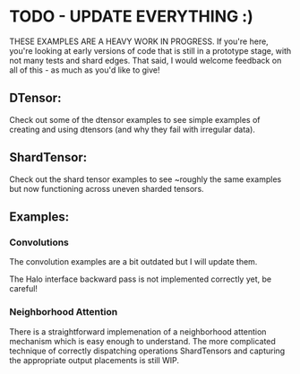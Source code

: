 # TODO - UPDATE EVERYTHING :)


THESE EXAMPLES ARE A HEAVY WORK IN PROGRESS.  If you're here, you're looking at early versions 
of code that is still in a prototype stage, with not many tests and shard edges.  That said,
I would welcome feedback on all of this - as much as you'd like to give!

## DTensor:
Check out some of the dtensor examples to see simple examples of creating and using dtensors
(and why they fail with irregular data).

## ShardTensor:
Check out the shard tensor examples to see ~roughly the same examples but now functioning across 
uneven sharded tensors.

## Examples: 

### Convolutions
The convolution examples are a bit outdated but I will update them.

The Halo interface backward pass is not implemented correctly yet, be careful!

### Neighborhood Attention

There is a straightforward implemenation of a neighborhood attention mechanism which is 
easy enough to understand.  The more complicated technique of correctly dispatching
operations ShardTensors and capturing the appropriate output placements is still WIP.

